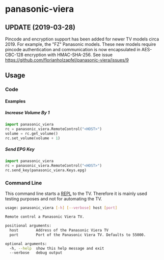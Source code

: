 # panasonic-viera

## UPDATE (2019-03-28)

Pincode and encryption support has been added for newer TV models circa 2019. For example, the "FZ" Panasonic models. These new models require pincode authentication and communication is now encapsulated in AES-CBC-128 encryption with HMAC-SHA-256. See issue https://github.com/florianholzapfel/panasonic-viera/issues/9

## Usage

### Code

#### Examples

##### Increase Volume By 1

```python
import panasonic_viera
rc = panasonic_viera.RemoteControl("<HOST>")
volume = rc.get_volume()
rc.set_volume(volume + 1)
```

##### Send EPG Key

```python
import panasonic_viera
rc = panasonic_viera.RemoteControl("<HOST>")
rc.send_key(panasonic_viera.Keys.epg)
```

### Command Line

This command line starts a [REPL](https://en.wikipedia.org/wiki/Read%E2%80%93eval%E2%80%93print_loop) to the TV. Therefore it is mainly used testing purposes and not for automating the TV.

```bash
usage: panasonic_viera [-h] [--verbose] host [port]

Remote control a Panasonic Viera TV.

positional arguments:
  host        Address of the Panasonic Viera TV
  port        Port of the Panasonic Viera TV. Defaults to 55000.

optional arguments:
  -h, --help  show this help message and exit
  --verbose   debug output
```
